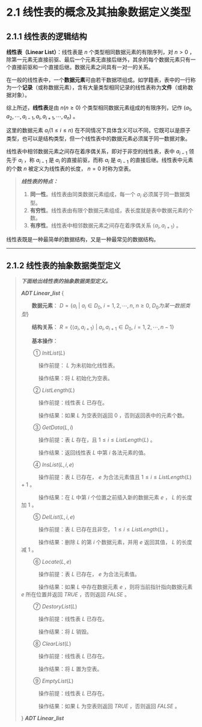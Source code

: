 # 2.1 线性表的概念及其抽象数据定义类型

## 2.1.1 线性表的逻辑结构

**线性表（Linear List）**：线性表是 $n$ 个类型相同数据元素的有限序列，对 $n>0$ ，除第一元素无直接前驱、最后一个元素无直接后继外，其余的每个数据元素只有一个直接前驱和一个直接后继。数据元素之间具有一对一的关系。

在一般的线性表中，一个**数据元素**可由若干数据项组成。如学籍表，表中的一行称为一个**记录**（或称数据元素），含有大量类型相同记录的线性表称为**文件**（或称数据对象）。

综上所述，**线性表**是由 $n(n≥0)$ 个类型相同数据元素组成的有限序列，记作 $(a_1, a_2, \cdots , a_{i-1}, a_i, a_{i+1}, \cdots , a_n)$ 。

这里的数据元素 $a_i (1 ≤ i ≤ n)$ 在不同情况下具体含义可以不同，它既可以是原子类型，也可以是结构类型，但一个线性表中的数据元素必须属于同一数据对象。

线性表中相邻数据元素之间存在着序偶关系，即对于非空的线性表，表中 $a_{i-1}$ 领先于 $a_i$ ，称 $a_{i-1}$ 是 $a_i$ 的直接前驱，而称 $a_i$ 是 $a_{i-1}$ 的直接后继。线性表中元素的个数 $n$ 被定义为线性表的长度， $n=0$ 时称为空表。

> ***线性表的特点：***
> 1. **同一性**。线性表由同类数据元素组成，每一个 $a_i$ 必须属于同一数据类型。
> 2. **有穷性**。线性表由有限个数据元素组成，表长度就是表中数据元素的个数。
> 3. **有序性**。线性表中相邻数据元素之间存在着序偶关系 $\langle a_i,a_{i+1} \rangle$ 。

线性表既是一种最简单的数据结构，又是一种最常见的数据结构。


---


## 2.1.2 线性表的抽象数据类型定义

> ***下面给出线性表的抽象数据类型定义。***
>
> **$ADT\ Linear\_list$** {
>
> &ensp;&ensp;&ensp;&ensp;**数据元素**： $D=\{ a_i\ |\ a_i ∈ D_0,\ i = 1, 2, \cdots , n,\ n ≥ 0,\ D_0 为某一数据类型 \}$
>
> &ensp;&ensp;&ensp;&ensp;**结构关系**： $R=\{ \langle a_i, a_{i+1} \rangle \ |\ a_i, a_{i+1} ∈ D_0,\ i = 1, 2, \cdots , n-1 \}$
>
> &ensp;&ensp;&ensp;&ensp;**基本操作**：
>
> &ensp;&ensp;&ensp;&ensp; ① $InitList(L)$
>
> &ensp;&ensp;&ensp;&ensp;&ensp;&ensp; 操作前提： $L$ 为未初始化线性表。
>
> &ensp;&ensp;&ensp;&ensp;&ensp;&ensp; 操作结果：将 $L$ 初始化为空表。
>
> &ensp;&ensp;&ensp;&ensp; ② $ListLength(L)$
>
> &ensp;&ensp;&ensp;&ensp;&ensp;&ensp; 操作前提：线性表 $L$ 已存在。
>
> &ensp;&ensp;&ensp;&ensp;&ensp;&ensp; 操作结果：如果 $L$ 为空表则返回 $0$ ，否则返回表中的元素个数。
>
> &ensp;&ensp;&ensp;&ensp; ③ $GetData(L, i)$
>
> &ensp;&ensp;&ensp;&ensp;&ensp;&ensp; 操作前提：表 $L$ 存在，且 $1 ≤ i ≤ ListLength(L)$ 。
>
> &ensp;&ensp;&ensp;&ensp;&ensp;&ensp; 操作结果：返回线性表  $L$ 中第 $i$ 各法元素的值。
>
> &ensp;&ensp;&ensp;&ensp; ④ $InsList(L, i, e)$
>
> &ensp;&ensp;&ensp;&ensp;&ensp;&ensp; 操作前提：表 $L$ 已存在， $e$ 为合法元素值且 $1 ≤ i ≤ ListLength(L)+1$ 。
>
> &ensp;&ensp;&ensp;&ensp;&ensp;&ensp; 操作结果：在 $L$ 中第  $i$ 个位置之前插入新的数据元素 $e$ ， $L$ 的长度加 $1$ 。
>
> &ensp;&ensp;&ensp;&ensp; ⑤ $DelList(L, i, e)$
>
> &ensp;&ensp;&ensp;&ensp;&ensp;&ensp; 操作前提：表 $L$ 已存在且非空， $1 ≤ i ≤ ListLength(L)$ 。
>
> &ensp;&ensp;&ensp;&ensp;&ensp;&ensp; 操作结果：删除 $L$ 的第 $i$ 个数据元素，并用 $e$ 返回其值， $L$ 的长度减 $1$ 。
>
> &ensp;&ensp;&ensp;&ensp; ⑥ $Locate(L, e)$
>
> &ensp;&ensp;&ensp;&ensp;&ensp;&ensp; 操作前提：表 $L$ 已存在， $e$ 为合法元素值。
>
> &ensp;&ensp;&ensp;&ensp;&ensp;&ensp; 操作结果：如果 $L$ 中存在数据元素 $e$ ，则将当前指针指向数据元素 $e$ 所在位置并返回 $TRUE$ ，否则返回 $FALSE$ 。
>
> &ensp;&ensp;&ensp;&ensp; ⑦ $DestoryList(L)$
>
> &ensp;&ensp;&ensp;&ensp;&ensp;&ensp; 操作前提：线性表 $L$ 已存在。
>
> &ensp;&ensp;&ensp;&ensp;&ensp;&ensp; 操作结果：将 $L$ 销毁。
>
> &ensp;&ensp;&ensp;&ensp; ⑧ $ClearList(L)$
>
> &ensp;&ensp;&ensp;&ensp;&ensp;&ensp; 操作前提：线性表 $L$ 已存在。
>
> &ensp;&ensp;&ensp;&ensp;&ensp;&ensp; 操作结果：将 $L$ 置为空表。
>
> &ensp;&ensp;&ensp;&ensp; ⑨ $EmptyList(L)$
>
> &ensp;&ensp;&ensp;&ensp;&ensp;&ensp; 操作前提：线性表 $L$ 已存在。
>
> &ensp;&ensp;&ensp;&ensp;&ensp;&ensp; 操作结果：如果 $L$ 为空表则返回 $TRUE$ ，否则返回 $FALSE$ 。
>
> } **$ADT\ Linear\_list$**

